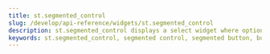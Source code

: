 ```yaml
---
title: st.segmented_control
slug: /develop/api-reference/widgets/st.segmented_control
description: st.segmented_control displays a select widget where options display in a segmented button.
keywords: st.segmented_control, segmented control, segmented button, button segments, toggle segments, segment selection, button tabs
---
```


<Autofunction function="streamlit.segmented_control" />
